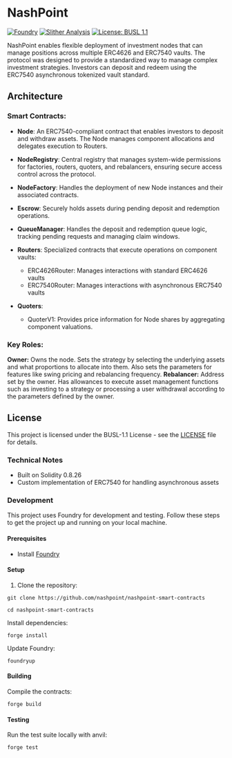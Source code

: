# NashPoint
[![Foundry](https://github.com/nashpoint/nashpoint-smart-contracts/actions/workflows/foundry.yml/badge.svg)](https://github.com/nashpoint/nashpoint-smart-contracts/actions/workflows/foundry.yml) [![Slither Analysis](https://github.com/nashpoint/nashpoint-smart-contracts/actions/workflows/slither-actions.yml/badge.svg)](https://github.com/nashpoint/nashpoint-smart-contracts/actions/workflows/slither-actions.yml)
[![License: BUSL 1.1](https://img.shields.io/badge/License-BUSL%201.1-blue.svg)](LICENSE)

NashPoint enables flexible deployment of investment nodes that can manage positions across multiple ERC4626 and ERC7540 vaults. The protocol was designed to provide a standardized way to manage complex investment strategies. Investors can deposit and redeem using the ERC7540 asynchronous tokenized vault standard.

## Architecture

### Smart Contracts:

- **Node**: An ERC7540-compliant contract that enables investors to deposit and withdraw assets. The Node manages component allocations and delegates execution to Routers.
- **NodeRegistry**: Central registry that manages system-wide permissions for factories, routers, quoters, and rebalancers, ensuring secure access control across the protocol.
- **NodeFactory**: Handles the deployment of new Node instances and their associated contracts.
- **Escrow**: Securely holds assets during pending deposit and redemption operations.
- **QueueManager**: Handles the deposit and redemption queue logic, tracking pending requests and managing claim windows.

- **Routers**: Specialized contracts that execute operations on component vaults:
  - ERC4626Router: Manages interactions with standard ERC4626 vaults
  - ERC7540Router: Manages interactions with asynchronous ERC7540 vaults
- **Quoters**:
  - QuoterV1: Provides price information for Node shares by aggregating component valuations.

### Key Roles:
**Owner:** Owns the node. Sets the strategy by selecting the underlying assets and what proportions to allocate into them. Also sets the parameters for features like swing pricing and rebalancing frequency.
**Rebalancer:** Address set by the owner. Has allowances to execute asset management functions such as investing to a strategy or processing a user withdrawal according to the parameters defined by the owner.

## License

This project is licensed under the BUSL-1.1 License - see the [LICENSE](LICENSE) file for details.

### Technical Notes

- Built on Solidity 0.8.26
- Custom implementation of ERC7540 for handling asynchronous assets

### Development

This project uses Foundry for development and testing. Follow these steps to get the project up and running on your local machine.

#### Prerequisites

- Install [Foundry](https://book.getfoundry.sh/getting-started/installation.html)

#### Setup

1. Clone the repository:

```
git clone https://github.com/nashpoint/nashpoint-smart-contracts

cd nashpoint-smart-contracts
```
Install dependencies:

```
forge install
```
Update Foundry:

```
foundryup
```

#### Building
Compile the contracts:
```
forge build
```

#### Testing
Run the test suite locally with anvil:
```
forge test
```
